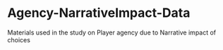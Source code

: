 # Agency-NarrativeImpact-Data
Materials used in the study on Player agency due to Narrative impact of choices
